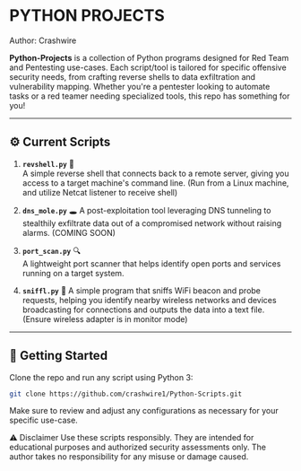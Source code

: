 # PYTHON PROJECTS
                                                    
Author: Crashwire 

**Python-Projects** is a collection of Python programs designed for Red Team and Pentesting use-cases. Each script/tool is tailored for specific offensive security needs, from crafting reverse shells to data exfiltration and vulnerability mapping. Whether you're a pentester looking to automate tasks or a red teamer needing specialized tools, this repo has something for you!

---

## ⚙️ Current Scripts

1. **`revshell.py`** 🐍  
   A simple reverse shell that connects back to a remote server, giving you access to a target machine's command line. (Run from a Linux machine, and utilize Netcat listener to receive shell)

2. **`dns_mole.py`** 🕳️
   A post-exploitation tool leveraging DNS tunneling to stealthily exfiltrate data out of a compromised network without raising alarms. (COMING SOON)

5. **`port_scan.py`** 🔍  
   A lightweight port scanner that helps identify open ports and services running on a target system. 

6. **`sniffl.py`** 📡
   A simple program that sniffs WiFi beacon and probe requests, helping you identify nearby wireless networks and devices broadcasting for connections and outputs the data into a text file. (Ensure wireless adapter is in monitor mode)
---

## 🚀 Getting Started

Clone the repo and run any script using Python 3:

```bash
git clone https://github.com/crashwire1/Python-Scripts.git
```
Make sure to review and adjust any configurations as necessary for your specific use-case.

⚠️ Disclaimer
Use these scripts responsibly. They are intended for educational purposes and authorized security assessments only. The author takes no responsibility for any misuse or damage caused.
